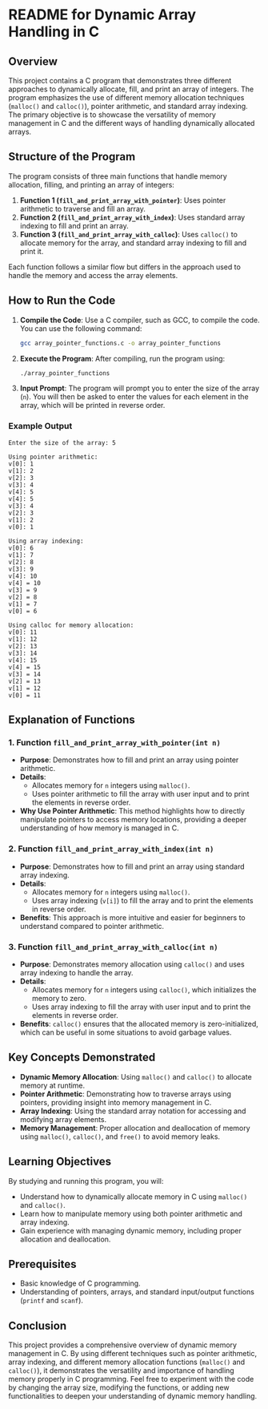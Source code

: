 # README for Dynamic Array Handling in C

## Overview

This project contains a C program that demonstrates three different approaches to dynamically allocate, fill, and print an array of integers. The program emphasizes the use of different memory allocation techniques (`malloc()` and `calloc()`), pointer arithmetic, and standard array indexing. The primary objective is to showcase the versatility of memory management in C and the different ways of handling dynamically allocated arrays.

## Structure of the Program

The program consists of three main functions that handle memory allocation, filling, and printing an array of integers:

1. **Function 1 (`fill_and_print_array_with_pointer`)**: Uses pointer arithmetic to traverse and fill an array.
2. **Function 2 (`fill_and_print_array_with_index`)**: Uses standard array indexing to fill and print an array.
3. **Function 3 (`fill_and_print_array_with_calloc`)**: Uses `calloc()` to allocate memory for the array, and standard array indexing to fill and print it.

Each function follows a similar flow but differs in the approach used to handle the memory and access the array elements.

## How to Run the Code

1. **Compile the Code**: Use a C compiler, such as GCC, to compile the code. You can use the following command:
   ```sh
   gcc array_pointer_functions.c -o array_pointer_functions
   ```

2. **Execute the Program**: After compiling, run the program using:
   ```sh
   ./array_pointer_functions
   ```

3. **Input Prompt**: The program will prompt you to enter the size of the array (`n`). You will then be asked to enter the values for each element in the array, which will be printed in reverse order.

### Example Output

```
Enter the size of the array: 5

Using pointer arithmetic:
v[0]: 1
v[1]: 2
v[2]: 3
v[3]: 4
v[4]: 5
v[4]: 5
v[3]: 4
v[2]: 3
v[1]: 2
v[0]: 1

Using array indexing:
v[0]: 6
v[1]: 7
v[2]: 8
v[3]: 9
v[4]: 10
v[4] = 10
v[3] = 9
v[2] = 8
v[1] = 7
v[0] = 6

Using calloc for memory allocation:
v[0]: 11
v[1]: 12
v[2]: 13
v[3]: 14
v[4]: 15
v[4] = 15
v[3] = 14
v[2] = 13
v[1] = 12
v[0] = 11
```

## Explanation of Functions

### 1. Function `fill_and_print_array_with_pointer(int n)`
- **Purpose**: Demonstrates how to fill and print an array using pointer arithmetic.
- **Details**:
  - Allocates memory for `n` integers using `malloc()`.
  - Uses pointer arithmetic to fill the array with user input and to print the elements in reverse order.
- **Why Use Pointer Arithmetic**: This method highlights how to directly manipulate pointers to access memory locations, providing a deeper understanding of how memory is managed in C.

### 2. Function `fill_and_print_array_with_index(int n)`
- **Purpose**: Demonstrates how to fill and print an array using standard array indexing.
- **Details**:
  - Allocates memory for `n` integers using `malloc()`.
  - Uses array indexing (`v[i]`) to fill the array and to print the elements in reverse order.
- **Benefits**: This approach is more intuitive and easier for beginners to understand compared to pointer arithmetic.

### 3. Function `fill_and_print_array_with_calloc(int n)`
- **Purpose**: Demonstrates memory allocation using `calloc()` and uses array indexing to handle the array.
- **Details**:
  - Allocates memory for `n` integers using `calloc()`, which initializes the memory to zero.
  - Uses array indexing to fill the array with user input and to print the elements in reverse order.
- **Benefits**: `calloc()` ensures that the allocated memory is zero-initialized, which can be useful in some situations to avoid garbage values.

## Key Concepts Demonstrated
- **Dynamic Memory Allocation**: Using `malloc()` and `calloc()` to allocate memory at runtime.
- **Pointer Arithmetic**: Demonstrating how to traverse arrays using pointers, providing insight into memory management in C.
- **Array Indexing**: Using the standard array notation for accessing and modifying array elements.
- **Memory Management**: Proper allocation and deallocation of memory using `malloc()`, `calloc()`, and `free()` to avoid memory leaks.

## Learning Objectives
By studying and running this program, you will:
- Understand how to dynamically allocate memory in C using `malloc()` and `calloc()`.
- Learn how to manipulate memory using both pointer arithmetic and array indexing.
- Gain experience with managing dynamic memory, including proper allocation and deallocation.

## Prerequisites
- Basic knowledge of C programming.
- Understanding of pointers, arrays, and standard input/output functions (`printf` and `scanf`).

## Conclusion
This project provides a comprehensive overview of dynamic memory management in C. By using different techniques such as pointer arithmetic, array indexing, and different memory allocation functions (`malloc()` and `calloc()`), it demonstrates the versatility and importance of handling memory properly in C programming. Feel free to experiment with the code by changing the array size, modifying the functions, or adding new functionalities to deepen your understanding of dynamic memory handling.

